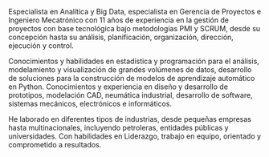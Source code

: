 Especialista en Analítica y Big Data, especialista en Gerencia de Proyectos e Ingeniero Mecatrónico con 11 años de experiencia en la gestión de proyectos con base tecnológica bajo metodologías PMI y SCRUM, 
desde su concepción hasta su análisis, planificación, organización, dirección, ejecución y control.

Conocimientos y habilidades en estadística y programación para el análisis, modelamiento y visualización de grandes volúmenes de datos, desarrollo de soluciones para la construcción de modelos de aprendizaje automático en Python.
Conocimientos y experiencia en diseño y desarrollo de prototipos, modelación CAD, neumática industrial, desarrollo de software, sistemas mecánicos, electrónicos e informáticos.

He laborado en diferentes tipos de industrias, desde pequeñas empresas hasta multinacionales, incluyendo petroleras, entidades públicas y universidades. Con habilidades en Liderazgo, trabajo en equipo, orientado y comprometido a resultados.

<!---
diegorobledom/diegorobledom is a ✨ special ✨ repository because its `README.md` (this file) appears on your GitHub profile.
You can click the Preview link to take a look at your changes.
--->
